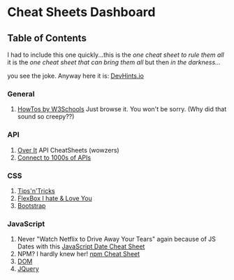 # Cheat Sheets Dashboard

## Table of Contents



I had to include this one quickly...this is the *one cheat sheet to rule them all* it is the *one cheat sheet that can bring them all* but then *in the darkness...* 


you see the joke. Anyway here it is: [DevHints.io](https://devhints.io/)


### General
1. [HowTos by W3Schools](https://www.w3schools.com/howto/default.asp) Just browse it. You won't be sorry. (Why did that sound so creepy??)


### API
1. [Over It](https://overapi.com/) API CheatSheets (wowzers)
2. [Connect to 1000s of APIs](https://rapidapi.com/hub)

### CSS
1. [Tips'n'Tricks](https://devhints.io/css-tricks)
2. [FlexBox I hate & Love You](https://devhints.io/css-flexbox)
3. [Bootstrap](https://bootstrap-cheatsheet.themeselection.com/)



### JavaScript 
1. Never "Watch Netflix to Drive Away Your Tears" again because of JS Dates with this [JavaScript Date Cheat Sheet](https://devhints.io/js-date)
2. NPM? I hardly knew her! [npm Cheat Sheet](https://devhints.io/npm)
3. [DOM](https://overapi.com/html-dom)
4. [JQuery](https://overapi.com/jquery)